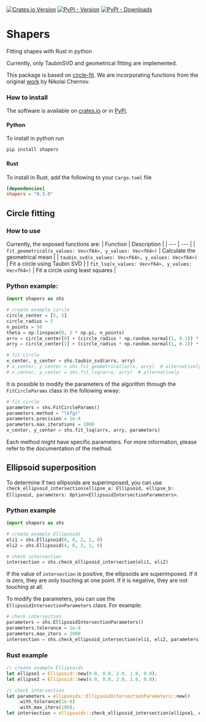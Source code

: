 [![Crates.io Version](https://img.shields.io/crates/v/shapers)](https://crates.io/crates/shapers)
[![PyPI - Version](https://img.shields.io/pypi/v/shapers)](https://pypi.org/project/shapers/)
[![PyPI - Downloads](https://img.shields.io/pypi/dm/shapers)](https://pypi.org/project/shapers/)
# Shapers
Fitting shapes with Rust in python

Currently, only TaubinSVD and geometrical fitting are implemented. 

This package is based on [circle-fit](https://github.com/AlliedToasters/circle-fit/). We are incorporating functions from the original [work](https://people.cas.uab.edu/~mosya/cl/MATLABcircle.html) by Nikolai Chernov.


### How to install
The software is available on [crates.io](https://crates.io/crates/shapers) or in [PyPi](https://pypi.org/project/shapers/).
#### Python
To install in python run
```bash
pip install shapers
```

#### Rust
To install in Rust, add the following to your `Cargo.toml` file
```toml
[dependencies]
shapers = "0.3.0"
```

## Circle fitting 
### How to use 
Currently, the exposed functions are:
| Function | Description |
| --- | --- |
| `fit_geometrical(x_values: Vec<f64>, y_values: Vec<f64>)` | Calculate the geometrical mean |
| `taubin_svd(x_values: Vec<f64>, y_values: Vec<f64>)` | Fit a circle using Taubin SVD |
| `fit_lsq(x_values: Vec<f64>, y_values: Vec<f64>)` | Fit a circle using least squares |


### Python example:
```python
import shapers as shs

# create example circle
circle_center = [5, 5]
circle_radius = 5
n_points = 50
theta = np.linspace(0, 2 * np.pi, n_points)
arrx = circle_center[0] + (circle_radius * np.random.normal(1, 0.1)) * np.cos(theta)
arry = circle_center[1] + (circle_radius * np.random.normal(1, 0.1)) * np.sin(theta)

# fit circle
x_center, y_center = shs.taubin_svd(arrx, arry)
# x_center, y_center = shs.fit_geometrical(arrx, arry)  # alternatively
# x_center, y_center = shs.fit_lsq(arrx, arry)  # alternatively
```

It is possible to modify the parameters of the algorithm through the `FitCircleParams` class in the following wway:
```python
# fit circle
parameters = shs.FitCircleParams()
parameters.method = "lbfgs"
parameters.precision = 1e-4
parameters.max_iterations = 1000
x_center, y_center = shs.fit_lsq(arrx, arry, parameters)
```
Each method might have specific parameters. For more information, please refer to the documentation of the method.

## Ellipsoid superposition
To determine if two ellipsoids are superimposed, you can use
`check_ellipsoid_intersection(ellipse_a: Ellipsoid, ellipse_b: Ellipsoid, parameters: Option<EllipsoidIntersectionParameters>`. 
### Python example
```python 
import shapers as shs

# create example Ellipsoids
eli1 = shs.Ellipsoid(0, 0, 2, 1, 0)
eli2 = shs.Ellipsoid(4, 0, 2, 1, 0)

# check intersection
intersection = shs.check_ellipsoid_intersection(eli1, eli2)
```
If the value of `intersection` is positive, the ellipsoids are superimposed. If it is zero, they are only touching at one point. If it is negative, they are not touching at all.

To modify the parameters, you can use the `EllipsoidIntersectionParameters` class. For example:
```python
# check intersection
parameters = shs.EllipsoidIntersectionParameters()
parameters.tolerance = 1e-4
parameters.max_iters = 1000
intersection = shs.check_ellipsoid_intersection(eli1, eli2, parameters)
```
### Rust example
```rust
// create example Ellipsoids
let ellipse1 = Ellipsoid::new(0.0, 0.0, 2.0, 1.0, 0.0);
let ellipse2 = Ellipsoid::new(4.0, 0.0, 2.0, 1.0, 0.0);

// check intersection
let parameters = ellipsoids::EllipsoidIntersectionParameters::new()
    .with_tolerance(1e-6)
    .with_max_iters(100);
let intersection = ellipsoids::check_ellipsoid_intersection(ellipse1, ellipse2, Some(parameters));
```


